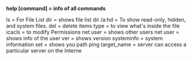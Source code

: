 
**help [command] = info of all commands** 

ls = For File List
dir = shows file list 
dir /a:hd = To show read-only, hidden, and system files.
del = delete items
type = to view what's inside the file
icacls = to modify Permissions
net user = shows other users
net user <username> = shows info of the user
ver = shows version
systeminfo = system information
set = shows you path
ping target_name = server can access a particular server on the Interne